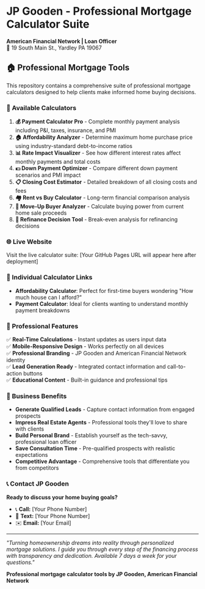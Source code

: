 # JP Gooden - Professional Mortgage Calculator Suite

**American Financial Network | Loan Officer**  
📍 19 South Main St., Yardley PA 19067

## 🏠 Professional Mortgage Tools

This repository contains a comprehensive suite of professional mortgage calculators designed to help clients make informed home buying decisions.

### 🎯 Available Calculators

1. **💰 Payment Calculator Pro** - Complete monthly payment analysis including P&I, taxes, insurance, and PMI
2. **🏠 Affordability Analyzer** - Determine maximum home purchase price using industry-standard debt-to-income ratios
3. **📊 Rate Impact Visualizer** - See how different interest rates affect monthly payments and total costs
4. **💵 Down Payment Optimizer** - Compare different down payment scenarios and PMI impact
5. **📋 Closing Cost Estimator** - Detailed breakdown of all closing costs and fees
6. **🏘️ Rent vs Buy Calculator** - Long-term financial comparison analysis
7. **🔄 Move-Up Buyer Analyzer** - Calculate buying power from current home sale proceeds
8. **🔄 Refinance Decision Tool** - Break-even analysis for refinancing decisions

### 🌐 Live Website

Visit the live calculator suite: [Your GitHub Pages URL will appear here after deployment]

### 📱 Individual Calculator Links

- **Affordability Calculator**: Perfect for first-time buyers wondering "How much house can I afford?"
- **Payment Calculator**: Ideal for clients wanting to understand monthly payment breakdowns

### 💼 Professional Features

✅ **Real-Time Calculations** - Instant updates as users input data  
✅ **Mobile-Responsive Design** - Works perfectly on all devices  
✅ **Professional Branding** - JP Gooden and American Financial Network identity  
✅ **Lead Generation Ready** - Integrated contact information and call-to-action buttons  
✅ **Educational Content** - Built-in guidance and professional tips  

### 🎯 Business Benefits

- **Generate Qualified Leads** - Capture contact information from engaged prospects
- **Impress Real Estate Agents** - Professional tools they'll love to share with clients
- **Build Personal Brand** - Establish yourself as the tech-savvy, professional loan officer
- **Save Consultation Time** - Pre-qualified prospects with realistic expectations
- **Competitive Advantage** - Comprehensive tools that differentiate you from competitors

### 📞 Contact JP Gooden

**Ready to discuss your home buying goals?**

- 📞 **Call:** [Your Phone Number]
- 💬 **Text:** [Your Phone Number]  
- ✉️ **Email:** [Your Email]

---

*"Turning homeownership dreams into reality through personalized mortgage solutions. I guide you through every step of the financing process with transparency and dedication. Available 7 days a week for your questions."*

**Professional mortgage calculator tools by JP Gooden, American Financial Network**

